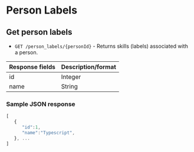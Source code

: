 # Person Labels

## Get person labels

* `GET /person_labels/{personId}` - Returns skills (labels) associated with a person.

| Response fields | Description/format |
|-----------------|--------------------|
| id              | Integer            |
| name            | String             |

### Sample JSON response
```javascript
[
   {
      "id":1,
      "name":"Typescript",
   }, ...
]
```

